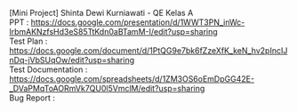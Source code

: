 [Mini Project] Shinta Dewi Kurniawati - QE Kelas A <br>
PPT : https://docs.google.com/presentation/d/1WWT3PN_inWc-lrbmAKNzfsHd3eS85TtKdn0aBTamM-I/edit?usp=sharing <br>
Test Plan : https://docs.google.com/document/d/1PtQG9e7bk6fZzeXfK_keN_hv2pIncIJnDq-jVbSUqOw/edit?usp=sharing <br>
Test Documentation : https://docs.google.com/spreadsheets/d/1ZM3OS6oEmDpGG42E-_DVaPMqToAORmVk7QU0l5VmclM/edit?usp=sharing <br>
Bug Report :
